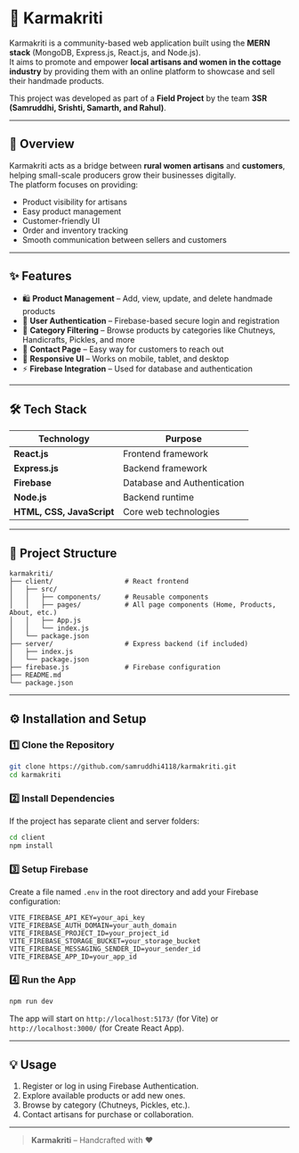 # 🌸 Karmakriti

Karmakriti is a community-based web application built using the **MERN stack** (MongoDB, Express.js, React.js, and Node.js).  
It aims to promote and empower **local artisans and women in the cottage industry** by providing them with an online platform to showcase and sell their handmade products.  

This project was developed as part of a **Field Project** by the team **3SR (Samruddhi, Srishti, Samarth, and Rahul)**.

---

## 🧭 Overview

Karmakriti acts as a bridge between **rural women artisans** and **customers**, helping small-scale producers grow their businesses digitally.  
The platform focuses on providing:
- Product visibility for artisans  
- Easy product management  
- Customer-friendly UI  
- Order and inventory tracking  
- Smooth communication between sellers and customers  

---

## ✨ Features

- 🛍️ **Product Management** – Add, view, update, and delete handmade products  
- 🔐 **User Authentication** – Firebase-based secure login and registration  
- 🧵 **Category Filtering** – Browse products by categories like Chutneys, Handicrafts, Pickles, and more  
- 💬 **Contact Page** – Easy way for customers to reach out  
- 📱 **Responsive UI** – Works on mobile, tablet, and desktop  
- ⚡ **Firebase Integration** – Used for database and authentication  

---

## 🛠️ Tech Stack

| Technology | Purpose |
|-------------|----------|
| **React.js** | Frontend framework |
| **Express.js** | Backend framework |
| **Firebase** | Database and Authentication |
| **Node.js** | Backend runtime |
| **HTML, CSS, JavaScript** | Core web technologies |

---

## 📁 Project Structure

```
karmakriti/
├── client/                  # React frontend
│   ├── src/
│   │   ├── components/      # Reusable components
│   │   ├── pages/           # All page components (Home, Products, About, etc.)
│   │   ├── App.js
│   │   └── index.js
│   └── package.json
├── server/                  # Express backend (if included)
│   ├── index.js
│   └── package.json
├── firebase.js              # Firebase configuration
├── README.md
└── package.json
```

---

## ⚙️ Installation and Setup

### 1️⃣ Clone the Repository
```bash
git clone https://github.com/samruddhi4118/karmakriti.git
cd karmakriti
```

### 2️⃣ Install Dependencies
If the project has separate client and server folders:
```bash
cd client
npm install
```

### 3️⃣ Setup Firebase
Create a file named `.env` in the root directory and add your Firebase configuration:
```env
VITE_FIREBASE_API_KEY=your_api_key
VITE_FIREBASE_AUTH_DOMAIN=your_auth_domain
VITE_FIREBASE_PROJECT_ID=your_project_id
VITE_FIREBASE_STORAGE_BUCKET=your_storage_bucket
VITE_FIREBASE_MESSAGING_SENDER_ID=your_sender_id
VITE_FIREBASE_APP_ID=your_app_id
```

### 4️⃣ Run the App
```bash
npm run dev
```
The app will start on `http://localhost:5173/` (for Vite) or `http://localhost:3000/` (for Create React App).

---

## 💡 Usage

1. Register or log in using Firebase Authentication.  
2. Explore available products or add new ones.  
3. Browse by category (Chutneys, Pickles, etc.).  
4. Contact artisans for purchase or collaboration.  

---
> **Karmakriti** – Handcrafted with ❤️ 
